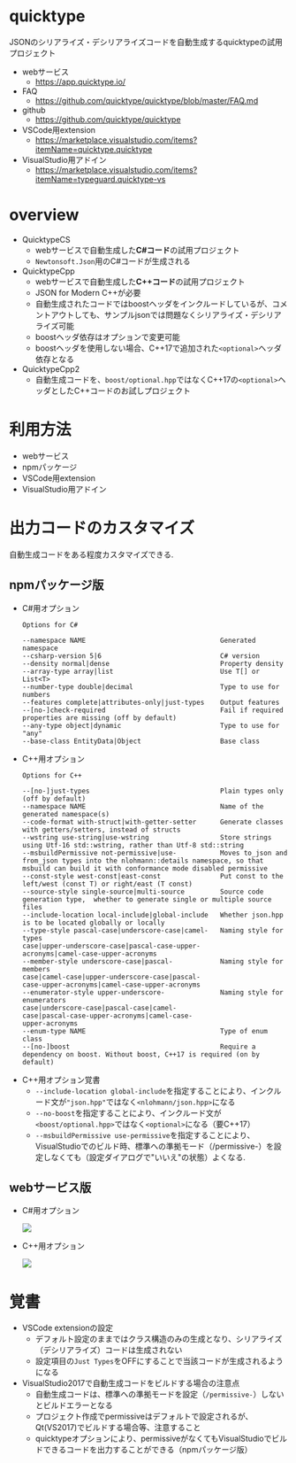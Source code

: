 # quicktype

JSONのシリアライズ・デシリアライズコードを自動生成するquicktypeの試用プロジェクト

- webサービス
    - https://app.quicktype.io/
- FAQ
    - https://github.com/quicktype/quicktype/blob/master/FAQ.md
- github
    - https://github.com/quicktype/quicktype
- VSCode用extension
    - https://marketplace.visualstudio.com/items?itemName=quicktype.quicktype
- VisualStudio用アドイン
    - https://marketplace.visualstudio.com/items?itemName=typeguard.quicktype-vs

# overview

- QuicktypeCS
    - webサービスで自動生成した**C#コード**の試用プロジェクト
    - `Newtonsoft.Json`用のC#コードが生成される
- QuicktypeCpp
    - webサービスで自動生成した**C++コード**の試用プロジェクト
    - JSON for Modern C++が必要
    - 自動生成されたコードではboostヘッダをインクルードしているが、コメントアウトしても、サンプルjsonでは問題なくシリアライズ・デシリアライズ可能
    - boostヘッダ依存はオプションで変更可能
    - boostヘッダを使用しない場合、C++17で追加された`<optional>`ヘッダ依存となる
- QuicktypeCpp2
    - 自動生成コードを、`boost/optional.hpp`ではなくC++17の`<optional>`ヘッダとしたC++コードのお試しプロジェクト

# 利用方法

- webサービス
- npmパッケージ
- VSCode用extension
- VisualStudio用アドイン

# 出力コードのカスタマイズ

自動生成コードをある程度カスタマイズできる.

## npmパッケージ版

- C#用オプション
    ```
    Options for C#

    --namespace NAME                                  Generated namespace
    --csharp-version 5|6                              C# version
    --density normal|dense                            Property density
    --array-type array|list                           Use T[] or List<T>
    --number-type double|decimal                      Type to use for numbers
    --features complete|attributes-only|just-types    Output features
    --[no-]check-required                             Fail if required properties are missing (off by default)
    --any-type object|dynamic                         Type to use for "any"
    --base-class EntityData|Object                    Base class
    ```
- C++用オプション
    ```
    Options for C++

    --[no-]just-types                                 Plain types only (off by default)
    --namespace NAME                                  Name of the generated namespace(s)
    --code-format with-struct|with-getter-setter      Generate classes with getters/setters, instead of structs
    --wstring use-string|use-wstring                  Store strings using Utf-16 std::wstring, rather than Utf-8 std::string
    --msbuildPermissive not-permissive|use-           Moves to_json and from_json types into the nlohmann::details namespace, so that msbuild can build it with conformance mode disabled permissive
    --const-style west-const|east-const               Put const to the left/west (const T) or right/east (T const)
    --source-style single-source|multi-source         Source code generation type,  whether to generate single or multiple source files
    --include-location local-include|global-include   Whether json.hpp is to be located globally or locally
    --type-style pascal-case|underscore-case|camel-   Naming style for types
    case|upper-underscore-case|pascal-case-upper-
    acronyms|camel-case-upper-acronyms
    --member-style underscore-case|pascal-            Naming style for members
    case|camel-case|upper-underscore-case|pascal-
    case-upper-acronyms|camel-case-upper-acronyms
    --enumerator-style upper-underscore-              Naming style for enumerators
    case|underscore-case|pascal-case|camel-
    case|pascal-case-upper-acronyms|camel-case-
    upper-acronyms
    --enum-type NAME                                  Type of enum class
    --[no-]boost                                      Require a dependency on boost. Without boost, C++17 is required (on by default)
    ```
- C++用オプション覚書
    - `--include-location global-include`を指定することにより、インクルード文が`"json.hpp"`ではなく`<nlohmann/json.hpp>`になる
    - `--no-boost`を指定することにより、インクルード文が`<boost/optional.hpp>`ではなく`<optional>`になる（要C++17）
    - `--msbuildPermissive use-permissive`を指定することにより、VisualStudioでのビルド時、標準への準拠モード（/permissive-）を設定しなくても（設定ダイアログで"いいえ"の状態）よくなる.


## webサービス版

- C#用オプション

    ![](2019-02-27-23-20-07.png)

- C++用オプション

    ![](2019-02-27-23-19-19.png)

# 覚書

- VSCode extensionの設定
    - デフォルト設定のままではクラス構造のみの生成となり、シリアライズ（デシリアライズ）コードは生成されない
    - 設定項目の`Just Types`をOFFにすることで当該コードが生成されるようになる
- VisualStudio2017で自動生成コードをビルドする場合の注意点
    - 自動生成コードは、標準への準拠モードを設定（`/permissive-`）しないとビルドエラーとなる
    - プロジェクト作成でpermissiveはデフォルトで設定されるが、Qt(VS2017)でビルドする場合等、注意すること
    - quicktypeオプションにより、permissiveがなくてもVisualStudioでビルドできるコードを出力することができる（npmパッケージ版）
